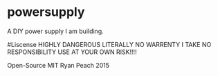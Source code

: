 # powersupply
A DIY power supply I am building.

#Liscense
HIGHLY DANGEROUS
LITERALLY NO WARRENTY
I TAKE NO RESPONSIBILITY
USE AT YOUR OWN RISK!!!!

Open-Source MIT Ryan Peach 2015